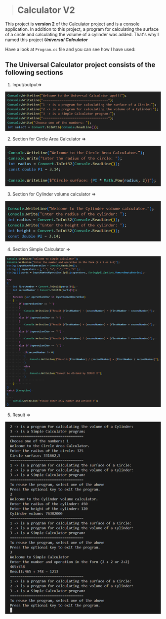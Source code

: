 > # Calculator V2

This project is **version 2** of the Calculator project and is a console application. In addition to this project, a program for calculating the surface of a circle and calculating the volume of a cylinder was added. That's why I named this project ***Universal Calculator***  

Have a look at ```Program.cs``` file and you can see how I have used:

## The Universal Calculator project consists of the following sections

1. Input/output=>


![section input/output](image.png)


2. Section for Circle Area Calculator =>


![section circle area](image-1.png)


3. Section for Cylinder volume calculator =>


![section cylindir volume](image-2.png)


4. Section Simple Calculator => 


![section calculator](image-3.png)


5. Result =>


![result](image-4.png)